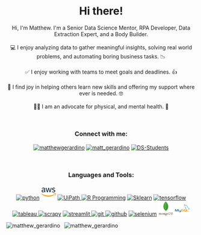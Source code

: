 <h1 align="center">Hi there!</h1>
<p align="center">
   Hi, I'm Matthew. I'm a Senior Data Science Mentor, RPA Developer, Data Extraction Expert, and a Body Builder.</br></br>
   💻 I enjoy analyzing data to gather meaningful insights, solving real world problems, and automating boring business tasks. 📉 </br></br>
   ✅ I enjoy working with teams to meet goals and deadlines. 👍</br></br>
   📝 I find joy in helping others learn new skills and offering my support where ever is needed. 🤓 </br></br>
   🏋️‍♂️ I am an advocate for physical, and mental health. 💪
</p>

<br>

<h3 align="center">Connect with me:</h3>
<p align="center">
<a href="https://www.linkedin.com/in/matthew-gerardino/" target="_blank">
<img align="center" src="https://raw.githubusercontent.com/rahuldkjain/github-profile-readme-generator/master/src/images/icons/Social/linked-in-alt.svg" alt="matthewgerardino" height="30" width="40" /></a>
<a href="https://instagram.com/matt_gerardino" target="_blank">
<img align="center" src="https://raw.githubusercontent.com/rahuldkjain/github-profile-readme-generator/master/src/images/icons/Social/instagram.svg" alt="matt_gerardino" height="30" width="40" /></a>
<a href="https://pypi.org/project/DS-Students/" target="_blank">
<img align="center" src="https://pypi.org/static/images/logo-small.2a411bc6.svg" alt="DS-Students" height="30" width="40" /></a>
</p>

</br>

<h3 align="center">Languages and Tools:</h3>

<p align="center"> 
<a href="https://www.python.org/" target="_blank" rel="noreferrer"> 
<img src="https://raw.githubusercontent.com/rahuldkjain/github-profile-readme-generator/master/src/images/icons/ProgrammingLanguages/python.svg" alt="python" width="40" height="40"/></a> 

<a href="https://aws.amazon.com" target="_blank" rel="noreferrer"> 
<img src="https://raw.githubusercontent.com/devicons/devicon/master/icons/amazonwebservices/amazonwebservices-original-wordmark.svg" alt="aws" width="40" height="40"/></a>
 
<a href="https://www.uipath.com/" target="_blank" rel="noreferrer"> 
<img src="https://raw.githubusercontent.com/NandarTheint/nandartheint.github.io/535e02dde7bb5b5bf86d055b0cb3c0a6becf0fd0/images/uipath.svg" alt="UiPath" width="40" height="40"/> </a> 

<a href="https://www.r-project.org/" target="_blank" rel="noreferrer"> 
<img src="https://www.r-project.org/Rlogo.png" alt="R Programming" width="40" height="40"/></a>

 <a href="https://scikit-learn.org/stable/" target="_blank" rel="noreferrer"> 
 <img src="https://raw.githubusercontent.com/scikit-learn/scikit-learn/main/doc/logos/scikit-learn-logo.png" alt="Sklearn" width="40" height="40"/></a> 

 <a href="https://www.tensorflow.org/?gclid=Cj0KCQjwvZCZBhCiARIsAPXbajs3Wx52UMdMB_vplFkw4p_9IqQ0OlW1vgMA3stibWrxrnzhr7biAUMaAp03EALw_wcB" target="_blank" rel="noreferrer"> 
 <img src="https://avatars.githubusercontent.com/u/15658638?s=200&v=4" alt="tensorflow" width="40" height="40"/> </a> 
 
<a href="https://www.tableau.com/" target="_blank" rel="tableau"> 
<img src="https://cdn.worldvectorlogo.com/logos/tableau-logo-1.svg" alt="tableau" width="40" height="40"/> </a> 

<a href="https://scrapy.org/" target="_blank" rel="noreferrer"> 
<img src="https://miro.medium.com/max/1200/1*YJNS0JVl7RsVDTmORGZ6xA.png" alt="scrapy" width="40" height="40"/></a>

<a href="https://streamlit.io/" target="_blank" rel="noreferrer"> 
<img src="https://avatars.githubusercontent.com/u/45109972?s=200&v=4" alt="streamlit" width="40" height="40"/> </a>

<a href="https://git-scm.com/" target="_blank" rel="noreferrer"> 
<img src="https://www.vectorlogo.zone/logos/git-scm/git-scm-icon.svg" alt="git" width="40" height="40"/> </a>

<a href="https://github.com/" target="_blank" rel="noreferrer"> 
<img src="https://upload.wikimedia.org/wikipedia/commons/thumb/9/91/Octicons-mark-github.svg/600px-Octicons-mark-github.svg.png?20180806170715" alt="github" width="40" height="40"/></a> 

<a href="https://www.selenium.dev/" target="_blank" rel="noreferrer"> 
<img src="https://selenium-python.readthedocs.io/_static/logo.png" alt="selenium" width="40" height="40"/></a> 

<a href="https://www.mongodb.com/" target="_blank" rel="noreferrer"> 
<img src="https://raw.githubusercontent.com/devicons/devicon/master/icons/mongodb/mongodb-original-wordmark.svg" alt="mongodb" width="40" height="40"/></a>

<a href="https://www.mysql.com/" target="_blank" rel="noreferrer"> 
<img src="https://raw.githubusercontent.com/devicons/devicon/master/icons/mysql/mysql-original-wordmark.svg" alt="mysql" width="40" height="40"/></a>  
</p>


<p>
<img align="right" width="350px" src="https://github-readme-stats.vercel.app/api/top-langs?username=GeeDino11&show_icons=true&locale=en&layout=compact" alt="matthew_gerardino" />

<img align="left" src="https://github-readme-stats-eight-theta.vercel.app/api?username=GeeDino11&show_icons=true&hide_border=true&include_all_commits=true&count_private=true&bg_color=00000000&theme=tokyonight" alt="matthew_gerardino" height=180px/>
</p>

